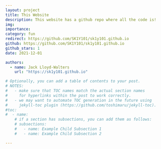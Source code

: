 ```yaml
---
layout: project
title: This Website
description: This website has a github repo where all the code is!
img:
importance: 
category: fun
redirect: https://github.com/SK1Y101/sk1y101.github.io
github: https://github.com/SK1Y101/sk1y101.github.io
github_stars: 1
date: 2021-12-01

authors:
  - name: Jack Lloyd-Walters
    url: "https://sk1y101.github.io"

# Optionally, you can add a table of contents to your post.
# NOTES:
#   - make sure that TOC names match the actual section names
#     for hyperlinks within the post to work correctly.
#   - we may want to automate TOC generation in the future using
#     jekyll-toc plugin (https://github.com/toshimaru/jekyll-toc).
#toc:
#  - name:
    # if a section has subsections, you can add them as follows:
    # subsections:
    #   - name: Example Child Subsection 1
    #   - name: Example Child Subsection 2

---
```

